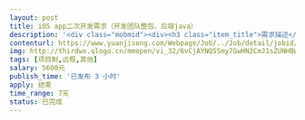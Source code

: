 ```yaml
---                
layout: post       
title: iOS app二次开发需求（开发团队整包，后端java）           
description: '<div class="mobmid"><div><h3 class="item_title">需求描述</h3><p>一、需求描述：<br/>iOS app二次开发需求（开发团队整包，后端java），有源码和服务器。<br/> <br/>IOS  app  界面改动  以及配套的  JAVA 网站后台功能细节改动。<br/> <br/>需求JAVA网站后台  和熟悉  IOS   Object-c  的团队<br/>二、合作方式：<br/>项目制，远程开发，价格时间可谈。</p></div><!--info end--></div>'     
contenturl: https://www.yuanjisong.com/Webpage/Job/../Job/detail/jobid/101499      
img: http://thirdwx.qlogo.cn/mmopen/vi_32/6vCjAYNQ5Smy7GwHN2CmJ1sZUNHBWjTZzFbWl7jIicO7BEL26aH4D7ChAWxlcARhxs8juBIJSyAiaEgQQ9OxicMtA/132             
tags: [项目制,远程,其他]            
salary: 5600元          
publish_time: '已发布 3 小时'         
apply: 结束                   
time_range: 7天              
status: 已完成                  
---                 
```

